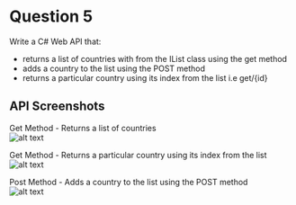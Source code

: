 # Question 5
Write a C# Web API that:
- returns a list of countries with from the IList class using the get method
- adds a country to the list using the POST method
- returns a particular country using its index from the list i.e get/{id}

## API Screenshots
Get Method - Returns a list of countries <br />
![alt text](https://gtbtech5.s3.us-east-2.amazonaws.com/Q5A.PNG)<br />

Get Method - Returns a particular country using its index from the list <br />
![alt text](https://gtbtech5.s3.us-east-2.amazonaws.com/Q5B.PNG) <br />

Post Method - Adds a country to the list using the POST method <br />
![alt text](https://gtbtech5.s3.us-east-2.amazonaws.com/Q5C.PNG)  <br />
